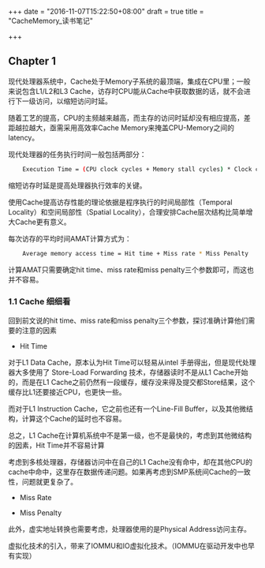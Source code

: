 +++
date = "2016-11-07T15:22:50+08:00"
draft = true
title = "CacheMemory_读书笔记"

+++

Chapter 1
--------------

现代处理器系统中，Cache处于Memory子系统的最顶端，集成在CPU里；一般来说包含L1/L2和L3 Cache，访存时CPU能从Cache中获取数据的话，就不会进行下一级访问，以缩短访问时延。

随着工艺的提高，CPU的主频越来越高，而主存的访问时延却没有相应提高，差距越拉越大，亟需采用高效率Cache Memory来掩盖CPU-Memory之间的latency。

现代处理器的任务执行时间一般包括两部分：

```bash
	Execution Time = (CPU clock cycles + Memory stall cycles) * Clock cycle time
```

缩短访存时延是提高处理器执行效率的关键。

使用Cache提高访存性能的理论依据是程序执行的时间局部性（Temporal Locality）和空间局部性（Spatial Locality），合理安排Cache层次结构比简单增大Cache更有意义。

每次访存的平均时间AMAT计算方式为：

```bash
	Average memory access time = Hit time + Miss rate * Miss Penalty
```

计算AMAT只需要确定hit time、miss rate和miss penalty三个参数即可，而这也并不容易。

### 1.1 Cache 细细看

回到前文说的hit time、miss rate和miss penalty三个参数，探讨准确计算他们需要的注意的因素

* Hit Time

对于L1 Data Cache，原本认为Hit Time可以轻易从intel 手册得出，但是现代处理器大多使用了 Store-Load Forwarding 技术，存储器读时不是从L1 Cache开始的，而是在L1 Cache之前仍然有一段缓存，缓存没来得及提交都Store结果，这个缓存比L1还要接近CPU，也更快一些。

而对于L1 Instruction Cache，它之前也还有一个Line-Fill Buffer，以及其他微结构，计算这个Cache的延时也不容易。

总之，L1 Cache在计算机系统中不是第一级，也不是最快的，考虑到其他微结构的因素，Hit Time并不容易计算

考虑到多核处理器，存储器访问中在自己的L1 Cache没有命中，却在其他CPU的cache中命中，这里存在数据传递问题。如果再考虑到SMP系统间Cache的一致性，问题就更复杂了。

* Miss Rate

* Miss Penalty

此外，虚实地址转换也需要考虑，处理器使用的是Physical Address访问主存。

虚拟化技术的引入，带来了IOMMU和IO虚拟化技术。（IOMMU在驱动开发中也早有实现）

